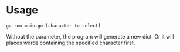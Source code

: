 # Usage

```
go run main.go [character to select]
```
Without the parameter, the program will generate a new dict.
Or it will places words containing the specified character first.
